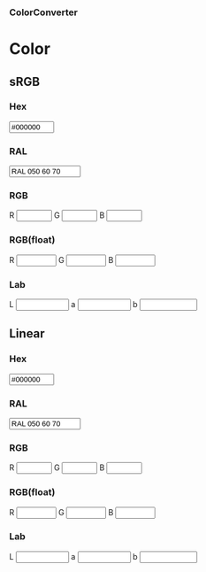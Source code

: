 ### ColorConverter

# Color
<link rel="stylesheet" href="styles.css">
<div class="begin-twoColumns"></div>

<div class="begin-leftColumn"></div>

## sRGB
<canvas id="colorCanvas" width="200" height="100"></canvas>

### Hex
<input id="inputHex" type="text" oninput="UpdateHex(this)" value="#000000" size="7" pattern="^\s*#?[a-fA-F\d]{6}$" title="(i.e. #1ad, #123456, #ffaa33)" />

### RAL
<input id="inputRAL" type="text" oninput="UpdateRAL(this)" value="RAL 050 60 70" size="13" pattern="^(RAL ?\d\d\d\d)|(RAL ?\d\d\d ?\d\d ?\d\d)$" title="(i.e. RAL 050 60 70, RAL1001)" /> 

### RGB
R <input id="inputRed" type="number" oninput="UpdateRGB()" min="0" max="255" size="4"/>
G <input id="inputGreen" type="number" oninput="UpdateRGB()" min="0" max="255" size="4"/>
B <input id="inputBlue" type="number"  oninput="UpdateRGB()" min="0" max="255" size="4"/>

### RGB(float)
R <input id="inputRedfloat" type="number" oninput="UpdateRGBFloat(this)" min="0" step=".01"  max="1" size="4"/>
G <input id="inputGreenfloat" type="number" oninput="UpdateRGBFloat(this)" min="0" step=".01" max="1" size="4"/>
B <input id="inputBluefloat" type="number"  oninput="UpdateRGBFloat(this)" min="0" step=".01" max="1" size="4"/>
      
### Lab
L <input id="inputL" type="number" step=".001" min="0" max="100" size="6"/>
a <input id="inputA" type="number" step=".001" min="-90" max = "100" size="6" />
b <input id="inputB" type="number" step=".001" min="-110" max = "100" size="6" />

<div class="end-leftColumn"></div>

<div class="begin-rightColumn"></div>

## Linear
<canvas id="colorCanvasLinear" width="200" height="100"></canvas>

### Hex
<input id="inputHexLinear" type="text" oninput="UpdateHexLinear(this)" value="#000000" size="7" pattern="^\s*#?[a-fA-F\d]{6}$" title="(i.e. #1ad, #123456, #ffaa33)" /> 

### RAL
<input id="inputRALLinear" type="text" oninput="UpdateRALLinear(this)" value="RAL 050 60 70" size="13" pattern="^(RAL ?\d\d\d\d)|(RAL ?\d\d\d ?\d\d ?\d\d)$" title="(i.e. RAL 050 60 70, RAL1001)" /> 

### RGB
R <input id="inputRedLinear" type="number" oninput="UpdateRGBLinear()" min="0" max="255" size="4" />
G <input id="inputGreenLinear" type="number"  oninput="UpdateRGBLinear()" min="0" max="255" size="4"/>
B <input id="inputBlueLinear" type="number"  oninput="UpdateRGBLinear()" min="0" max="255" size="4" />

### RGB(float)
R <input id="inputRedLinearfloat" type="number" oninput="UpdateRGBFloatLinear(this)" min="0" max="1" step=".01" size="4" />
G <input id="inputGreenLinearfloat" type="number"  oninput="UpdateRGBFloatLinear(this)" min="0" max="1" step=".01" size="4"/>
B <input id="inputBlueLinearfloat" type="number"  oninput="UpdateRGBFloatLinear(this)" min="0" max="1" step=".01" size="4" />
    
### Lab
L <input id="inputLLinear" type="number" step=".001" min="0" max="100" size="6" />
a <input id="inputALinear" type="number" step=".001" min="-90" max = "100" size="6" />
b <input id="inputBLinear" type="number" step=".001" min="-110" max = "100" size="6" />

<div class="end-rightColumn"></div>
<div class="end-twoColumns"></div>

<script src="js/hex.js" type="text/javascript"></script>
<script src="js/rgb.js" type="text/javascript"></script>
<script src="js/Lab.js" type="text/javascript"></script>
<script src="js/RAL.js" type="text/javascript"></script>
<script src="js/main.js" type="text/javascript"></script>